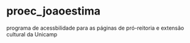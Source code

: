 # proec_joaoestima
programa de acessbilidade para as páginas de pró-reitoria e extensão cultural da Unicamp
